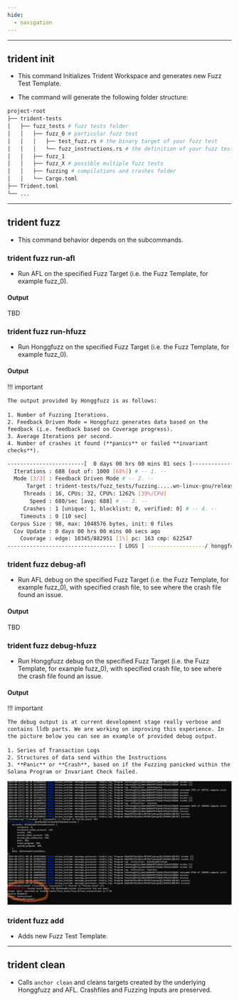 ```yaml
---
hide:
  - navigation
---
```


---


## trident init

- This command Initializes Trident Workspace and generates new Fuzz Test Template.

- The command will generate the following folder structure:
```bash
project-root
├── trident-tests
│   ├── fuzz_tests # fuzz tests folder
│   │   ├── fuzz_0 # particular fuzz test
│   │   │   ├── test_fuzz.rs # the binary target of your fuzz test
│   │   │   └── fuzz_instructions.rs # the definition of your fuzz test
│   │   ├── fuzz_1
│   │   ├── fuzz_X # possible multiple fuzz tests
│   │   ├── fuzzing # compilations and crashes folder
│   │   └── Cargo.toml
├── Trident.toml
└── ...
```

---

## trident fuzz

- This command behavior depends on the subcommands.

### trident fuzz run-afl

- Run AFL on the specified Fuzz Target (i.e. the Fuzz Template, for example fuzz_0).

#### Output

TBD

### trident fuzz run-hfuzz

- Run Honggfuzz on the specified Fuzz Target (i.e. the Fuzz Template, for example fuzz_0).

#### Output

!!! important

    The output provided by Honggfuzz is as follows:

    1. Number of Fuzzing Iterations.
    2. Feedback Driven Mode = Honggfuzz generates data based on the feedback (i.e. feedback based on Coverage progress).
    3. Average Iterations per second.
    4. Number of crashes it found (**panics** or failed **invariant checks**).


```bash
------------------------[  0 days 00 hrs 00 mins 01 secs ]----------------------
  Iterations : 688 (out of: 1000 [68%]) # -- 1. --
  Mode [3/3] : Feedback Driven Mode # -- 2. --
      Target : trident-tests/fuzz_tests/fuzzing.....wn-linux-gnu/release/fuzz_0
     Threads : 16, CPUs: 32, CPU%: 1262% [39%/CPU]
       Speed : 680/sec [avg: 688] # -- 3. --
     Crashes : 1 [unique: 1, blocklist: 0, verified: 0] # -- 4. --
    Timeouts : 0 [10 sec]
 Corpus Size : 98, max: 1048576 bytes, init: 0 files
  Cov Update : 0 days 00 hrs 00 mins 00 secs ago
    Coverage : edge: 10345/882951 [1%] pc: 163 cmp: 622547
---------------------------------- [ LOGS ] ------------------/ honggfuzz 2.6 /-
```

### trident fuzz debug-afl

- Run AFL debug on the specified Fuzz Target (i.e. the Fuzz Template, for example fuzz_0), with specified crash file, to see where the crash file found an issue.

#### Output

TBD

### trident fuzz debug-hfuzz

- Run Honggfuzz debug on the specified Fuzz Target (i.e. the Fuzz Template, for example fuzz_0), with specified crash file, to see where the crash file found an issue.


#### Output

!!! important

    The debug output is at current development stage really verbose and contains lldb parts. We are working on improving this experience. In the picture below you can see an example of provided debug output.

    1. Series of Transaction Logs
    2. Structures of data send within the Instructions
    3. **Panic** or **Crash**, based on if the Fuzzing panicked within the Solana Program or Invariant Check failed.



![alt text](../images/run-debug.png)

### trident fuzz add

- Adds new Fuzz Test Template.

---

## trident clean

- Calls `anchor clean` and cleans targets created by the underlying Honggfuzz and AFL. Crashfiles and Fuzzing Inputs are preserved.
